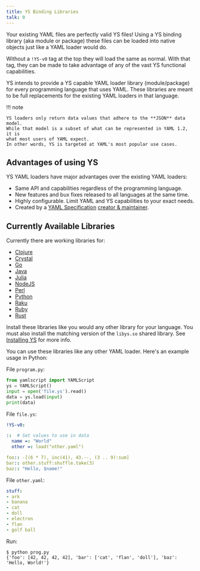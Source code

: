 ```yaml
---
title: YS Binding Libraries
talk: 0
---
```


Your existing YAML files are perfectly valid YS files!
Using a YS binding library (aka module or package) these files can be loaded
into native objects just like a YAML loader would do.

Without a `!YS-v0` tag at the top they will load the same as normal.
With that tag, they can be made to take advantage of any of the vast YS
functional capabilities.

YS intends to provide a YS capable YAML loader library (module/package) for
every programming language that uses YAML.
These libraries are meant to be full replacements for the existing YAML loaders
in that language.

!!! note

    YS loaders only return data values that adhere to the **JSON** data model.
    While that model is a subset of what can be represented in YAML 1.2, it is
    what most users of YAML expect.
    In other words, YS is targeted at YAML's most popular use cases.


## Advantages of using YS

YS YAML loaders have major advantages over the existing YAML loaders:

* Same API and capabilities regardless of the programming language.
* New features and bux fixes released to all languages at the same time.
* Highly configurable. Limit YAML and YS capabilities to your exact needs.
* Created by a [YAML Specification](https://yaml.org/spec/1.2.2/)
  [creator & maintainer](../ingydotnet.md).


## Currently Available Libraries

Currently there are working libraries for:

* [Clojure](https://clojars.org/org.yamlscript/clj-yamlscript)
* [Crystal](https://github.com/yaml/yamlscript-crystal)
* [Go](https://github.com/yaml/yamlscript-go)
* [Java](https://clojars.org/org.yamlscript/yamlscript)
* [Julia](https://juliahub.com/ui/Packages/General/YAMLScript)
* [NodeJS](https://www.npmjs.com/package/@yaml/yamlscript)
* [Perl](https://metacpan.org/dist/YAMLScript/view/lib/YAMLScript.pod)
* [Python](https://pypi.org/project/yamlscript/)
* [Raku](https://raku.land/zef:ingy/YAMLScript)
* [Ruby](https://rubygems.org/search?query=yamlscript)
* [Rust](https://crates.io/crates/yamlscript)

Install these libraries like you would any other library for your language.
You must also install the matching version of the `libys.so` shared
library.
See [Installing YS](install.md) for more info.

You can use these libraries like any other YAML loader.
Here's an example usage in Python:

File `program.py`:

```python
from yamlscript import YAMLScript
ys = YAMLScript()
input = open('file.ys').read()
data = ys.load(input)
print(data)
```

File `file.ys`:

```yaml
!YS-v0:

::  # Set values to use in data
  name =: "World"
  other =: load("other.yaml")

foo:: -[(6 * 7), inc(41), 43.--, (3 .. 9):sum]
bar:: other.stuff:shuffle.take(3)
baz:: "Hello, $name!"
```

File `other.yaml`:

```yaml
stuff:
- ark
- banana
- cat
- doll
- electron
- flan
- golf ball
```

Run:

```text
$ python prog.py
{'foo': [42, 42, 42, 42], 'bar': ['cat', 'flan', 'doll'], 'baz': 'Hello, World!'}
```
